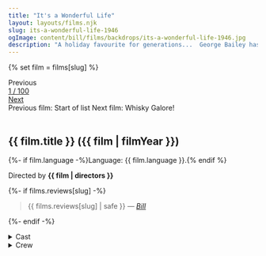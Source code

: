 ```yaml
---
title: "It's a Wonderful Life"
layout: layouts/films.njk
slug: its-a-wonderful-life-1946
ogImage: content/bill/films/backdrops/its-a-wonderful-life-1946.jpg
description: "A holiday favourite for generations...  George Bailey has spent his entire life giving to the people of Bedford Falls.  All that prevents rich skinflint Mr. Potter from taking over the entire town is George's modest building and loan company.  But on Christmas Eve the business's $8,000 is lost and George's troubles begin."
---
```


{% set film = films[slug] %}

<nav class="films">
  <div class="prev">
    <span><i class="fa-solid fa-chevron-left fa-xs"></i> Previous</span>
  </div>
  <div>
    <a class="simple" href="../">1 / 100</a>
  </div>
  <div class="next">
    <a href="../whisky-galore-1949">Next <i class="fa-solid fa-chevron-right fa-xs"></i></a>
  </div>
  <div class="hint">
    <span class="prev-hint">
      <span class="sr-only">Previous film:</span>
      Start of list
    </span>
    <span class="next-hint">
      <span class="sr-only">Next film:</span>
      Whisky Galore!
    </span>
  </div>
</nav>

<article class="film slug-its-a-wonderful-life-1946">
  <div class="backdrop-and-poster">
    <img class="poster" src="../films/posters/{{ slug }}.jpg" alt="">
    <img class="backdrop" src="../films/backdrops/{{ slug }}.jpg" alt="">
  </div>

  <h1>{{ film.title }} ({{ film | filmYear }})</h1>

  <p>
    {%- if film.language -%}Language: {{ film.language }}.{% endif %}
    
  </p>

  <p class="director">
    Directed by <strong>{{ film | directors }}</strong>
  </p>

  {%- if films.reviews[slug] -%}
    <blockquote> 
      {{ films.reviews[slug] | safe }} <em>—&nbsp;<a href="/bill">Bill</a></em>
    </blockquote> 
  {%- endif -%}

  <section class="film-detail">
    <div>
      <details>
        <summary>
          <i class="fa-solid fa-masks-theater"></i>
          Cast
        </summary>
        <ul>
          {%- for cast in film.credits.cast -%}
            <li>
              {{ cast.name }} as <em>{{ cast.character }}</em>
            </li>
          {%- endfor -%}
        </ul>
      </details>
      <details>
        <summary>
          <i class="fa-solid fa-clapperboard"></i>
          Crew
        </summary>
        <ul>
          {%- for crew in film.credits.crew -%}
            <li>
              {{ crew.name }} &mdash; <em>{{ crew.job }}</em>
            </li>
          {%- endfor -%}
        </ul>
      </details>
    </div>
  </section>
</article>
